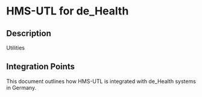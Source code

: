 # HMS-UTL for de_Health

## Description

Utilities

## Integration Points

This document outlines how HMS-UTL is integrated with de_Health systems in Germany.
